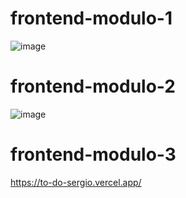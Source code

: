 # frontend-modulo-1
![image](https://github.com/user-attachments/assets/c1704c92-7888-42de-b71c-8a5d00ece82d)
# frontend-modulo-2
![image](https://github.com/user-attachments/assets/153a7512-29c5-4b50-87ad-ed0e074dbbd6)
# frontend-modulo-3
https://to-do-sergio.vercel.app/
